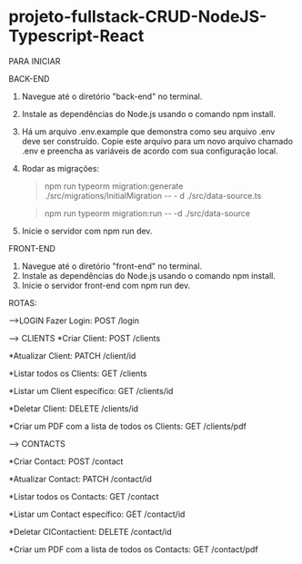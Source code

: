 # projeto-fullstack-CRUD-NodeJS-Typescript-React

PARA INICIAR 

BACK-END 

1. Navegue até o diretório "back-end" no terminal.

2. Instale as dependências do Node.js usando o comando npm install.

3. Há um arquivo .env.example que demonstra como seu arquivo .env deve ser construído. Copie este arquivo para um novo arquivo chamado .env e preencha as variáveis de acordo com sua configuração local.

4.  Rodar as migrações: 

	> npm run typeorm migration:generate ./src/migrations/InitialMigration -- -	d ./src/data-source.ts

	> npm run typeorm migration:run -- -d ./src/data-source

5. Inicie o servidor com npm run dev.


FRONT-END 

1. Navegue até o diretório "front-end" no terminal.
2. Instale as dependências do Node.js usando o comando npm install.
3. Inicie o servidor front-end com npm run dev.


ROTAS: 


-->LOGIN Fazer Login: POST /login

--> CLIENTS 
*Criar Client: 
POST /clients 


*Atualizar Client: 
PATCH /client/id 

*Listar todos os Clients: 
GET /clients 

*Listar um Client específico: 
GET /clients/id 

*Deletar Client: 
DELETE /clients/id 

*Criar um PDF com a lista de todos os Clients: 
GET /clients/pdf

--> CONTACTS 

*Criar Contact: 
POST /contact 

*Atualizar Contact: 
PATCH /contact/id 

*Listar todos os Contacts: 
GET /contact 

*Listar um Contact específico: 
GET /contact/id 

*Deletar ClContactient: 
DELETE /contact/id 

*Criar um PDF com a lista de todos os Contacts: 
GET /contact/pdf
